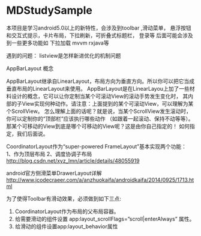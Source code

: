 # MDStudySample

本项目是学习android5.0以上的新特性，会涉及到toolbar ,滑动菜单，
悬浮按钮和交互式提示，卡片布局，下拉刷新，可折叠式标题栏，
登录等
后面可能会涉及到一些更多功能如
下拉加载
mvvm
rxjava等

遇到的问题：
listview是怎样新进优化的机制问题

AppBarLayout 概念

AppBarLayout继承自LinearLayout，布局方向为垂直方向。所以你可以把它当成垂直布局的LinearLayout来使用。
AppBarLayout是在LinearLayou上加了一些材料设计的概念，它可以让你定制当某个可滚动View的滚动手势发生变化时，
其内部的子View实现何种动作。请注意：上面提到的某个可滚动View，可以理解为某个ScrollView。
怎么理解上面的话呢？就是说，当某个ScrollView发生滚动时，你可以定制你的“顶部栏”应该执行哪些动作
（如跟着一起滚动、保持不动等等）。那某个可移动的View到底是哪个可移动的View呢？这是由你自己指定的！
如何指定，我们后面说。

CoordinatorLayout作为“super-powered FrameLayout”基本实现两个功能：
1、作为顶层布局
2、调度协调子布局
http://blog.csdn.net/xyz_lmn/article/details/48055919

android官方侧滑菜单DrawerLayout详解
http://www.jcodecraeer.com/a/anzhuokaifa/androidkaifa/2014/0925/1713.html

为了使得Toolbar有滑动效果，必须做到如下三点:
1. CoordinatorLayout作为布局的父布局容器。
2. 给需要滑动的组件设置 app:layout_scrollFlags=”scroll|enterAlways” 属性。
3. 给滑动的组件设置app:layout_behavior属性


